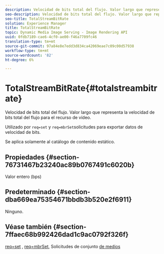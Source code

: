 ```yaml
---
description: Velocidad de bits total del flujo. Valor largo que representa la velocidad de bits total del flujo para el recurso de vídeo.
seo-description: Velocidad de bits total del flujo. Valor largo que representa la velocidad de bits total del flujo para el recurso de vídeo.
seo-title: TotalStreamBitRate
solution: Experience Manager
title: TotalStreamBitRate
topic: Dynamic Media Image Serving - Image Rendering API
uuid: 0fdb7189-cae6-4cf0-ae00-f46a7709fc46
translation-type: tm+mt
source-git-commit: 97a84e8e7edd3d834ca42069eae7c09c00d57938
workflow-type: tm+mt
source-wordcount: '82'
ht-degree: 6%

---
```



# TotalStreamBitRate{#totalstreambitrate}

Velocidad de bits total del flujo. Valor largo que representa la velocidad de bits total del flujo para el recurso de vídeo.

Utilizado por `req=set` y `req=mbrSet`solicitudes para exportar datos de velocidad de bits.

Se aplica solamente al catálogo de contenido estático.

## Propiedades {#section-76731467b23240ac89b0767491c6020b}

Valor entero (bps)

## Predeterminado {#section-dba669ea75354671bbdb3b520e2f6911}

Ninguno.

## Véase también {#section-7ffaec68b992426dad1c9ac0792f326f}

[req=set](../../../../../is-api/http-ref/image-serving-api-ref/c-http-protocol-reference/c-command-reference/r-req/r-set.md#reference-2cac1a03eaf44a7986e18f2898384f98) ,  [req=mbrSet](../../../../../is-api/http-ref/image-serving-api-ref/c-http-protocol-reference/c-command-reference/r-req/r-mbrset.md#reference-603d75babde74508a878c27bd4cced73), Solicitudes de conjunto  [de medios](../../../../../is-api/http-ref/image-serving-api-ref/c-http-protocol-reference/c-syntax-and-features/r-media-set-requests.md#reference-f2f2aa11208b47609fe17848d3b86a0b)
